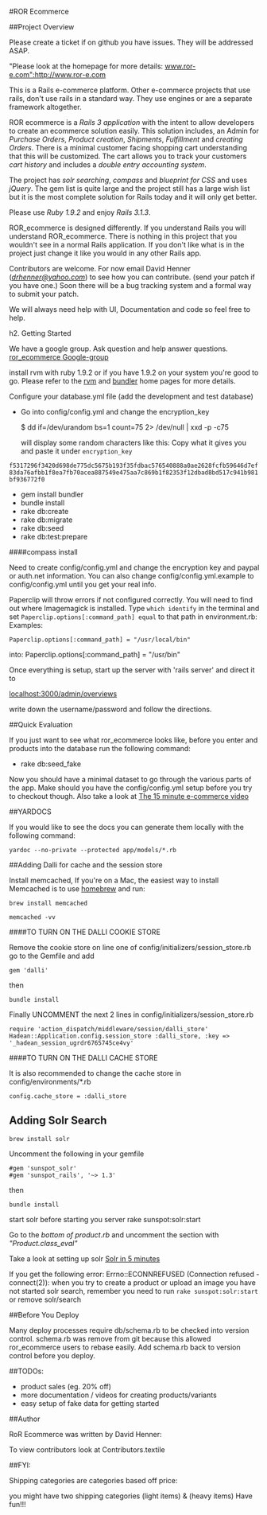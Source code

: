 #ROR Ecommerce

##Project Overview

Please create a ticket if on github you have issues.  They will be addressed ASAP.

"Please look at the homepage for more details: www.ror-e.com":http://www.ror-e.com

This is a Rails e-commerce platform.  Other e-commerce projects that
use rails, don't use rails in a standard way.  They use engines or are a separate
framework altogether.

ROR ecommerce is a *Rails 3 application* with the intent to allow developers to create
an ecommerce solution easily.  This solution includes, an Admin for  *Purchase Orders*,
*Product creation*, *Shipments*, *Fulfillment* and *creating Orders*.  There is a minimal
customer facing shopping cart understanding that this will be customized.  The cart allows
you to track your customers *cart history* and includes a *double entry accounting system*.

The project has *solr searching*, *compass* and *blueprint for CSS* and uses *jQuery*.
The gem list is quite large and the project still has a large wish list but it is the most
complete solution for Rails today and it will only get better.

Please use *Ruby 1.9.2* and enjoy *Rails 3.1.3*.

ROR_ecommerce is designed differently. If you understand Rails you will understand ROR_ecommerce.
There is nothing in this project that you wouldn't see in a normal Rails application.  If you don't like
what is in the project just change it like you would in any other Rails app.

Contributors are welcome.  For now email David Henner (*drhenner@yahoo.com*) to see how you
can contribute. (send your patch if you have one.)  Soon there will be a bug tracking
system and a formal way to submit your patch.

We will always need help with UI, Documentation and code so feel free to help.

h2. Getting Started

We have a google group.  Ask question and help answer questions.
[ror_ecommerce Google-group](http://groups.google.com/group/ror_ecommerce)

install rvm with ruby 1.9.2 or if you have 1.9.2 on your system you're good to go. Please refer to the [rvm](http://beginrescueend.com/rvm/basics/) and [bundler](http://gembundler.com) home pages for more details.

Configure your database.yml file (add the development and test database)

* Go into config/config.yml and change the encryption_key

    $ dd if=/dev/urandom bs=1 count=75 2> /dev/null | xxd -p -c75
    
	will display some random characters like this: Copy what it gives you and paste it under `encryption_key`

`f5317296f3420d698de775dc5675b193f35fdbac576540888a0ae2628fcfb59646d7ef83da76afbb1f8ea7fb70acea887549e475aa7c869b1f82353f12dbad8bd517c941b981bf936772f0`
	

* gem install bundler
* bundle install
* rake db:create
* rake db:migrate
* rake db:seed
* rake db:test:prepare

####compass install

Need to create config/config.yml and change the encryption key and paypal or auth.net information.
You can also change config/config.yml.example to config/config.yml until you get your real info.

Paperclip will throw errors if not configured correctly. You will need to find out where Imagemagick is installed.
Type `which identify` in the terminal and set `Paperclip.options[:command_path] equal` to that path in environment.rb: Examples:

    Paperclip.options[:command_path] = "/usr/local/bin"
into:
    Paperclip.options[:command_path] = "/usr/bin"


Once everything is setup, start up the server with 'rails server' and direct it to

[localhost:3000/admin/overviews](http://localhost:3000/admin/overviews)

write down the username/password and follow the directions.

##Quick Evaluation

If you just want to see what ror_ecommerce looks like, before you enter and products into the database run the following command:

* rake db:seed_fake

Now you should have a minimal dataset to go through the various parts of the app.  Make should you have the config/config.yml setup before you try to checkout though.  Also take a look at [The 15 minute e-commerce video](http://www.ror-e.com/info/videos/7)

##YARDOCS

If you would like to see the docs you can generate them locally with the following command:

    yardoc --no-private --protected app/models/*.rb

##Adding Dalli for cache and the session store

Install memcached, If you're on a Mac, the easiest way to install Memcached is to use [homebrew](http://mxcl.github.com/homebrew/) and run:

    brew install memcached

    memcached -vv

####TO TURN ON THE DALLI COOKIE STORE

Remove the cookie store on line one of config/initializers/session_store.rb go to the Gemfile and add

    gem 'dalli'

then

    bundle install

Finally UNCOMMENT the next 2 lines in config/initializers/session_store.rb

    require 'action_dispatch/middleware/session/dalli_store'
    Hadean::Application.config.session_store :dalli_store, :key => '_hadean_session_ugrdr6765745ce4vy'

####TO TURN ON THE DALLI CACHE STORE

It is also recommended to change the cache store in config/environments/*.rb

    config.cache_store = :dalli_store



## Adding Solr Search


    brew install solr

Uncomment the following in your gemfile

    #gem 'sunspot_solr'
    #gem 'sunspot_rails', '~> 1.3'

then

    bundle install

start solr before starting you server
    rake sunspot:solr:start

Go to the *bottom of product.rb* and uncomment the section with *"Product.class_eval"*


Take a look at setting up solr
[Solr in 5 minutes](http://github.com/outoftime/sunspot/wiki/adding-sunspot-search-to-rails-in-5-minutes-or-less)


If you get the following error:
    Errno::ECONNREFUSED (Connection refused - connect(2)):
when you try to create a product or upload an image you have not started solr search, remember you need to run `rake sunspot:solr:start` or remove solr/search

##Before You Deploy

Many deploy processes require db/schema.rb to be checked into version control.  schema.rb was remove from git because this allowed ror_ecommerce users to rebase easily.  Add schema.rb back to version control before you deploy.

##TODOs:

* product sales (eg. 20% off)
* more documentation / videos for creating products/variants
* easy setup of fake data for getting started

##Author

RoR Ecommerce was written by David Henner:

To view contributors look at Contributors.textile

##FYI:

Shipping categories are categories based off price:

you might have two shipping categories (light items) & (heavy items)
Have fun!!!

